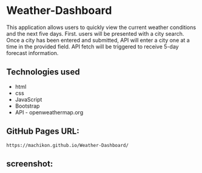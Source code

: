 # Weather-Dashboard
This application allows users to quickly view the current weather conditions and the next five days. First. users will be presented with a city search. Once a city has been entered and submitted, API will enter a city one at a time in the provided field. API fetch will be triggered to receive 5-day forecast information.  

## Technologies used
- html
- css
- JavaScript
- Bootstrap
- API - openweathermap.org


## GitHub Pages URL:
    https://machikon.github.io/Weather-Dashboard/

## screenshot: 



